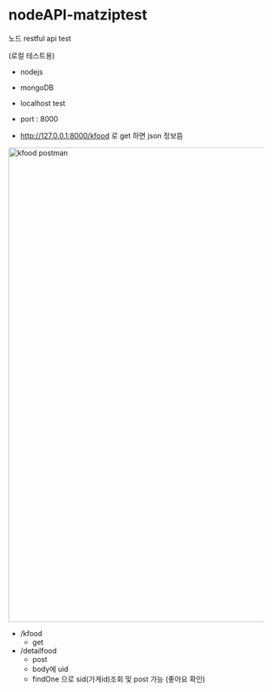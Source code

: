 # nodeAPI-matziptest
노드 restful api  test

(로컬 테스트용)

- nodejs
- mongoDB


- localhost test
- port : 8000
- http://127.0.0.1:8000/kfood 로 get 하면 json 정보뜸

<img width="937" alt="kfood postman" src="https://user-images.githubusercontent.com/46439995/95412901-01b63f80-0965-11eb-98a6-f27093543b0f.png">

<br>

- /kfood
   - get
- /detailfood
   - post
   - body에 uid
   - findOne 으로 sid(가게id)조회 및 post 가능 (좋아요 확인)
